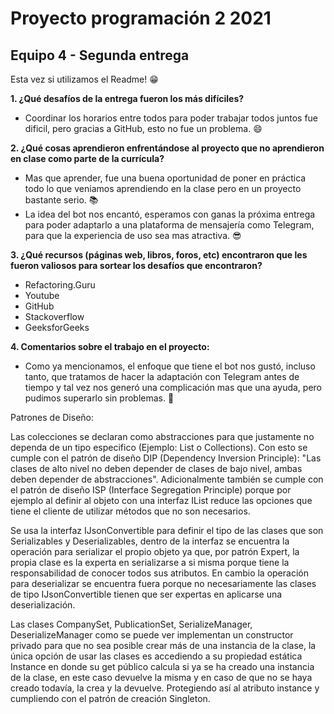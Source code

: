 # Proyecto programación 2 2021
## Equipo 4 - Segunda entrega

Esta vez si utilizamos el Readme! :grin:

**1. ¿Qué desafíos de la entrega fueron los más difíciles?**
- Coordinar los horarios entre todos para poder trabajar todos juntos fue dificil, pero gracias a GitHub, esto no fue un problema. :smile:

**2. ¿Qué cosas aprendieron enfrentándose al proyecto que no aprendieron en clase como parte de la currícula?**
- Mas que aprender, fue una buena oportunidad de poner en práctica todo lo que veniamos aprendiendo en la clase pero en un proyecto bastante serio. :books:
- La idea del bot nos encantó, esperamos con ganas la próxima entrega para poder adaptarlo a una plataforma de mensajería como Telegram, para que la experiencia de uso sea mas atractiva. :sunglasses:

**3. ¿Qué recursos (páginas web, libros, foros, etc) encontraron que les fueron valiosos para sortear los desafíos que encontraron?**
- Refactoring.Guru
- Youtube
- GitHub
- Stackoverflow
- GeeksforGeeks

**4. Comentarios sobre el trabajo en el proyecto:**
- Como ya mencionamos, el enfoque que tiene el bot nos gustó, incluso tanto, que tratamos de hacer la adaptación con Telegram antes de tiempo y tal vez nos generó una complicación mas que una ayuda, pero pudimos superarlo sin problemas. :muscle:


Patrones de Diseño: 

Las colecciones se declaran como abstracciones para que justamente no dependa de un tipo especifico (Ejemplo: List o Collections). Con esto se cumple
con el patrón de diseño DIP (Dependency Inversion Principle): "Las clases de alto nivel no deben depender de clases de bajo nivel, ambas deben depender de abstracciones". Adicionalmente también se cumple con el patrón de diseño ISP (Interface Segregation Principle) porque por ejemplo al definir al objeto con una interfaz IList reduce las opciones que tiene el cliente de utilizar métodos que no son necesarios. 

Se usa la interfaz IJsonConvertible para definir el tipo de las clases que son Serializables y Deserializables, dentro de la interfaz
se encuentra la operación para serializar el propio objeto ya que, por patrón Expert, la propia clase es la experta en serializarse a si misma porque
tiene la responsabilidad de conocer todos sus atributos. En cambio la operación para deserializar se encuentra fuera porque no necesariamente
las clases de tipo IJsonConvertible tienen que ser expertas en aplicarse una deserialización.

Las clases CompanySet, PublicationSet, SerializeManager, DeserializeManager como se puede ver implementan un constructor privado para que no sea posible
crear más de una instancia de la clase, la única opción de usar las clases es accediendo a su propiedad estática Instance en donde su get público calcula
si ya se ha creado una instancia de la clase, en este caso devuelve la misma y en caso de que no se haya creado todavía, la crea y la devuelve. Protegiendo
así al atributo instance y cumpliendo con el patrón de creación Singleton.